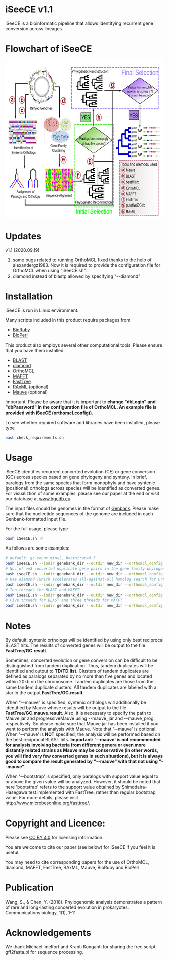 # iSeeCE v1.1

iSeeCE is a bioinformatic pipeline that allows identifying recurrent gene conversion across lineages.

# Flowchart of iSeeCE
<div style="display:table-cell; vertical-align:middle; text-align:center">
<img src=images/Flowchart.png width=800 height=500></img>
</div>

# Updates
v1.1 (2020.09.19)
1. some bugs related to running OrthoMCL fixed thanks to the help of alexandergz1983. Now it is required to provide the configuration file for OrthoMCL when using "iSeeCE.sh".
2. diamond instead of blastp allowed by specifying "--diamond"

# Installation
iSeeCE is run in Linux environment.

Many scripts included in this product require packages from
* [BioRuby](http://bioruby.org)
* [BioPerl](http://bioperl.org)

This product also employs several other computational tools. Please ensure that you have them installed.
* [BLAST](https://blast.ncbi.nlm.nih.gov/Blast.cgi)
* [diamond](http://www.diamondsearch.org/index.php)
* [OrthoMCL](http://orthomcl.org/orthomcl/) 
* [MAFFT](http://mafft.cbrc.jp/alignment/software/)
* [FastTree](http://darlinglab.org/blog/2015/03/23/not-so-fast-fasttree.html)
* [RAxML](https://sco.h-its.org/exelixis/software.html) (optional)
* [Mauve](http://darlinglab.org/mauve/mauve.html) (optional)

Important: Please be aware that it is important to **change "dbLogin" and "dbPassword" in the configuration file of OrthoMCL. An example file is provided with iSeeCE (orthomcl.config))**.

To see whether required software and libraries have been installed, please type 
```bash
bash check_requirements.sh
```

# Usage
iSeeCE identifies recurrent concerted evolution (CE) or gene conversion (GC) across species based on gene phylogeny and synteny. In brief, paralogs from the same species that form monophyly and have syntenic (positional) orthologs across species will be identified as converted genes. For visualiztion of some examples, please see our paper at the end or visit our database at www.lrgcdb.eu.

The input files should be genomes in the format of [Genbank](https://www.ncbi.nlm.nih.gov/genbank/). Please make sure that the nucleotide sequences of the genome are included in each Genbank-formatted input file.

For the full usage, please type 
```bash
bash iSeeCE.sh -h
```

As follows are some examples:
```bash
# default: gc_count_min=2, bootstrap=0.5
bash iseeCE.sh --indir genebank_dir --outdir new_dir --orthomcl_config orthomcl_config_gile
# No. of >=8 converted duplicate gene pairs in the gene family phylogeny, each conversion event supported by bootstrap >= 0.9
bash iseeCE.sh --indir genebank_dir --outdir new_dir --orthomcl_config orthomcl_config_gile --gc_count_min 8 --bootstrap 0.9
# Use diamond (which accelerates all-against-all homolog search for OrthoMCL by >1000 times but with potential cost of lower sensitivity)
bash iseeCE.sh --indir genebank_dir --outdir new_dir --orthomcl_config orthomcl_config_gile --diamond
# Ten threads for BLAST and MAFFT
bash iseeCE.sh --indir genebank_dir --outdir new_dir --orthomcl_config orthomcl_config_gile --cpu 10
# Five threads for BLAST and three threads for MAFFT
bash iseeCE.sh --indir genebank_dir --outdir new_dir --orthomcl_config orthomcl_config_gile --blast_cpu 5 --mafft_cpu 3
```

# Notes
By default, syntenic orthologs will be identified by using only best reciprocal BLAST hits. The results of converted genes will be output to the file **FastTree/GC.result**.

Sometimes, concerted evolution or gene conversion can be difficult to be distinguished from tandem duplication. Thus, tandem duplicates will be identified and output to **TD/TD.list**. Clusters of tandem duplicates are defined as paralogs separated by no more than five genes and located within 20kb on the chromosome. Tandem duplicates are those from the same tandem duplicate clusters. All tandem duplicates are labeled with a star in the output **FastTree/GC.result**.

When "--mauve" is specified, syntenic orthologs will additionally be identified by Mauve whose results will be output to the file **FastTree/GC.mauve.result**. Also, it is necessary to specify the path to Mauve.jar and progressiveMauve using --mauve_jar and --mauve_prog, respectively. So please make sure that Mauve.jar has been installed if you want to perform the analysis with Mauve. Note that '--mauve' is optional. When '--mauve' is **NOT** specified, the analysis will be performed based on the best reciprocal BLAST hits. **Important: '--mauve' is not recommended for analysis involving bacteria from different genera or even more distantly related strains as Mauve may be conservative (in other words, you will find very few converted genes in such situations), but it is always good to compare the result generated by "--mauve" with that not using "--mauve"**.

When '--bootstrap' is specified, only paralogs with support value equal to or above the given value will be analyzed. However, it should be noted that here 'bootstrap' refers to the support value obtained by Shimodaira-Hasegawa test implemented with FastTree, rather than regular bootstrap value. For more details, please visit http://www.microbesonline.org/fasttree/.

# Copyright and Licence:
Please see [CC BY 4.0](https://creativecommons.org/licenses/by/4.0/) for licensing information.

You are welcome to cite our paper (see below) for iSeeCE if you feel it is useful.

You may need to cite corresponding papers for the use of OrthoMCL, diamond, MAFFT, FastTree, RAxML, Mauve, BioRuby and BioPerl.

# Publication
Wang, S., & Chen, Y. (2018). Phylogenomic analysis demonstrates a pattern of rare and long-lasting concerted evolution in prokaryotes. Communications biology, 1(1), 1-11.

# Acknowledgements
We thank Michael Imelfort and Kranti Konganti for sharing the free script gff2fasta.pl for sequence processing.


